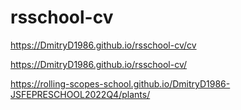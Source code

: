 # rsschool-cv

https://DmitryD1986.github.io/rsschool-cv/cv


https://DmitryD1986.github.io/rsschool-cv/

https://rolling-scopes-school.github.io/DmitryD1986-JSFEPRESCHOOL2022Q4/plants/
